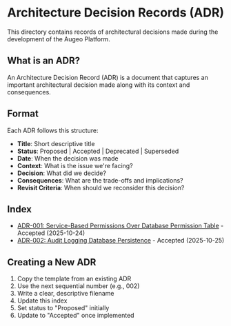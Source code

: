 # Architecture Decision Records (ADR)

This directory contains records of architectural decisions made during the development of the Augeo Platform.

## What is an ADR?

An Architecture Decision Record (ADR) is a document that captures an important architectural decision made along with its context and consequences.

## Format

Each ADR follows this structure:
- **Title**: Short descriptive title
- **Status**: Proposed | Accepted | Deprecated | Superseded
- **Date**: When the decision was made
- **Context**: What is the issue we're facing?
- **Decision**: What did we decide?
- **Consequences**: What are the trade-offs and implications?
- **Revisit Criteria**: When should we reconsider this decision?

## Index

- [ADR-001: Service-Based Permissions Over Database Permission Table](./001-service-based-permissions.md) - Accepted (2025-10-24)
- [ADR-002: Audit Logging Database Persistence](./002-audit-logging-database-persistence.md) - Accepted (2025-10-25)

## Creating a New ADR

1. Copy the template from an existing ADR
2. Use the next sequential number (e.g., 002)
3. Write a clear, descriptive filename
4. Update this index
5. Set status to "Proposed" initially
6. Update to "Accepted" once implemented
